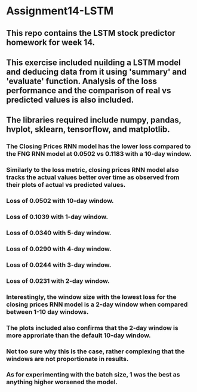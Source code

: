 # Assignment14-LSTM

## This repo contains the LSTM stock predictor homework for week 14.

## This exercise included nuilding a LSTM model and deducing data from it using 'summary' and 'evaluate' function. Analysis of the loss performance and the comparison of real vs predicted values is also included.

## The libraries required include numpy, pandas, hvplot, sklearn, tensorflow, and matplotlib.

### The Closing Prices RNN model has the lower loss compared to the FNG RNN model at 0.0502 vs 0.1183 with a 10-day window.

### Similarly to the loss metric, closing prices RNN model also tracks the actual values better over time as observed from their plots of actual vs predicted values.

### Loss of 0.0502 with 10-day window.
### Loss of 0.1039 with 1-day window.
### Loss of 0.0340 with 5-day window.
### Loss of 0.0290 with 4-day window.
### Loss of 0.0244 with 3-day window.
### Loss of 0.0231 with 2-day window.

### Interestingly, the window size with the lowest loss for the closing prices RNN model is a 2-day window when compared between 1-10 day windows.

### The plots included also confirms that the 2-day window is more approriate than the default 10-day window.
### Not too sure why this is the case, rather complexing that the windows are not proportionate in results.

### As for experimenting with the batch size, 1 was the best as anything higher worsened the model.